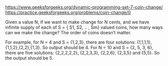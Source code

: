 https://www.geeksforgeeks.org/dynamic-programming-set-7-coin-change/
https://practice.geeksforgeeks.org/problems/coin-change/0

Given a value N, if we want to make change for N cents, and we have infinite supply of each of S = { S1, S2, .. , Sm} valued coins,
how many ways can we make the change? The order of coins doesn’t matter.

For example, for N = 4 and S = {1,2,3}, there are four solutions: {1,1,1,1},{1,1,2},{2,2},{1,3}. So output should be 4. 
For N = 10 and S = {2, 5, 3, 6}, there are five solutions: {2,2,2,2,2}, {2,2,3,3}, {2,2,6}, {2,3,5} and {5,5}. So the output should be 5.